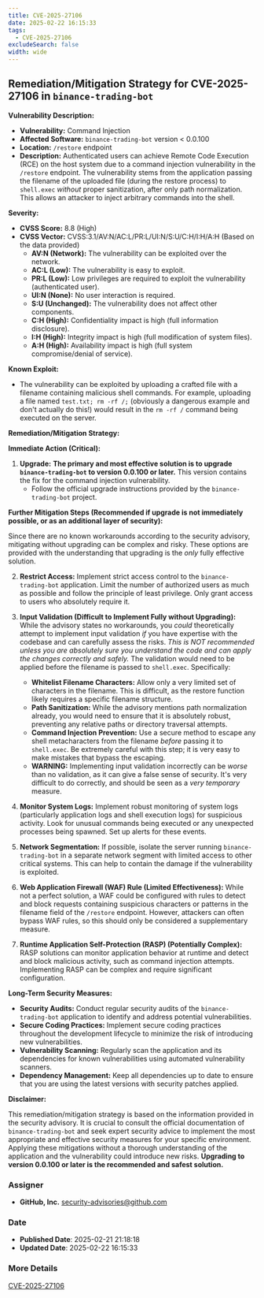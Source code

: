 ```yaml
---
title: CVE-2025-27106
date: 2025-02-22 16:15:33
tags:
  - CVE-2025-27106
excludeSearch: false
width: wide
---
```


## Remediation/Mitigation Strategy for CVE-2025-27106 in `binance-trading-bot`

**Vulnerability Description:**

*   **Vulnerability:** Command Injection
*   **Affected Software:** `binance-trading-bot` version < 0.0.100
*   **Location:** `/restore` endpoint
*   **Description:** Authenticated users can achieve Remote Code Execution (RCE) on the host system due to a command injection vulnerability in the `/restore` endpoint. The vulnerability stems from the application passing the filename of the uploaded file (during the restore process) to `shell.exec` *without* proper sanitization, after only path normalization. This allows an attacker to inject arbitrary commands into the shell.

**Severity:**

*   **CVSS Score:** 8.8 (High)
*   **CVSS Vector:** CVSS:3.1/AV:N/AC:L/PR:L/UI:N/S:U/C:H/I:H/A:H  (Based on the data provided)
    *   **AV:N (Network):** The vulnerability can be exploited over the network.
    *   **AC:L (Low):** The vulnerability is easy to exploit.
    *   **PR:L (Low):** Low privileges are required to exploit the vulnerability (authenticated user).
    *   **UI:N (None):** No user interaction is required.
    *   **S:U (Unchanged):** The vulnerability does not affect other components.
    *   **C:H (High):** Confidentiality impact is high (full information disclosure).
    *   **I:H (High):** Integrity impact is high (full modification of system files).
    *   **A:H (High):** Availability impact is high (full system compromise/denial of service).

**Known Exploit:**

*   The vulnerability can be exploited by uploading a crafted file with a filename containing malicious shell commands.  For example, uploading a file named `test.txt; rm -rf /;` (obviously a dangerous example and don't actually do this!) would result in the `rm -rf /` command being executed on the server.

**Remediation/Mitigation Strategy:**

**Immediate Action (Critical):**

1.  **Upgrade:** **The primary and most effective solution is to upgrade `binance-trading-bot` to version 0.0.100 or later.** This version contains the fix for the command injection vulnerability.
    *   Follow the official upgrade instructions provided by the `binance-trading-bot` project.

**Further Mitigation Steps (Recommended if upgrade is not immediately possible, or as an additional layer of security):**

Since there are no known workarounds according to the security advisory, mitigating without upgrading can be complex and risky.  These options are provided with the understanding that upgrading is the *only* fully effective solution.

2.  **Restrict Access:** Implement strict access control to the `binance-trading-bot` application. Limit the number of authorized users as much as possible and follow the principle of least privilege.  Only grant access to users who absolutely require it.

3.  **Input Validation (Difficult to Implement Fully without Upgrading):**  While the advisory states no workarounds, you *could* theoretically attempt to implement input validation *if* you have expertise with the codebase and can carefully assess the risks.  *This is NOT recommended unless you are absolutely sure you understand the code and can apply the changes correctly and safely.* The validation would need to be applied before the filename is passed to `shell.exec`.  Specifically:
    *   **Whitelist Filename Characters:** Allow only a very limited set of characters in the filename.  This is difficult, as the restore function likely requires a specific filename structure.
    *   **Path Sanitization:** While the advisory mentions path normalization already, you would need to ensure that it is absolutely robust, preventing any relative paths or directory traversal attempts.
    *   **Command Injection Prevention:**  Use a secure method to escape any shell metacharacters from the filename *before* passing it to `shell.exec`. Be extremely careful with this step; it is very easy to make mistakes that bypass the escaping.
    *   **WARNING:** Implementing input validation incorrectly can be *worse* than no validation, as it can give a false sense of security. It's very difficult to do correctly, and should be seen as a *very temporary* measure.

4.  **Monitor System Logs:** Implement robust monitoring of system logs (particularly application logs and shell execution logs) for suspicious activity. Look for unusual commands being executed or any unexpected processes being spawned.  Set up alerts for these events.

5.  **Network Segmentation:** If possible, isolate the server running `binance-trading-bot` in a separate network segment with limited access to other critical systems. This can help to contain the damage if the vulnerability is exploited.

6.  **Web Application Firewall (WAF) Rule (Limited Effectiveness):** While not a perfect solution, a WAF could be configured with rules to detect and block requests containing suspicious characters or patterns in the filename field of the `/restore` endpoint. However, attackers can often bypass WAF rules, so this should only be considered a supplementary measure.

7.  **Runtime Application Self-Protection (RASP) (Potentially Complex):**  RASP solutions can monitor application behavior at runtime and detect and block malicious activity, such as command injection attempts.  Implementing RASP can be complex and require significant configuration.

**Long-Term Security Measures:**

*   **Security Audits:** Conduct regular security audits of the `binance-trading-bot` application to identify and address potential vulnerabilities.
*   **Secure Coding Practices:** Implement secure coding practices throughout the development lifecycle to minimize the risk of introducing new vulnerabilities.
*   **Vulnerability Scanning:** Regularly scan the application and its dependencies for known vulnerabilities using automated vulnerability scanners.
*   **Dependency Management:** Keep all dependencies up to date to ensure that you are using the latest versions with security patches applied.

**Disclaimer:**

This remediation/mitigation strategy is based on the information provided in the security advisory.  It is crucial to consult the official documentation of `binance-trading-bot` and seek expert security advice to implement the most appropriate and effective security measures for your specific environment.  Applying these mitigations without a thorough understanding of the application and the vulnerability could introduce new risks.  **Upgrading to version 0.0.100 or later is the recommended and safest solution.**

### Assigner
- **GitHub, Inc.** <security-advisories@github.com>

### Date
- **Published Date**: 2025-02-21 21:18:18
- **Updated Date**: 2025-02-22 16:15:33

### More Details
[CVE-2025-27106](https://www.cvedetails.com/cve/CVE-2025-27106)